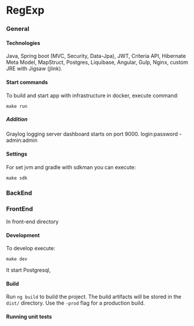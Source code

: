# RegExp

### General
#### Technologies
Java, Spring boot (MVC, Security, Data-Jpa), JWT, Criteria API, Hibernate Meta Model, MapStruct, Postgres, Liquibase, Angular, Gulp, Nginx, custom JRE with Jigsaw (jlink).
#### Start commands
To build and start app with infrastructure in docker, execute command:
```
make run
```
##### Addition
Graylog logging server dashboard starts on port 9000. login:password - admin:admin


#### Settings
For set jvm and gradle with sdkman you can execute:
```
make sdk
```

### BackEnd

### FrontEnd

In front-end directory

#### Development 
To develop execute: 
```
make dev
```
It start Postgresql, 

#### Build

Run `ng build` to build the project. The build artifacts will be stored in the `dist/` directory. Use the `-prod` flag for a production build.

#### Running unit tests

